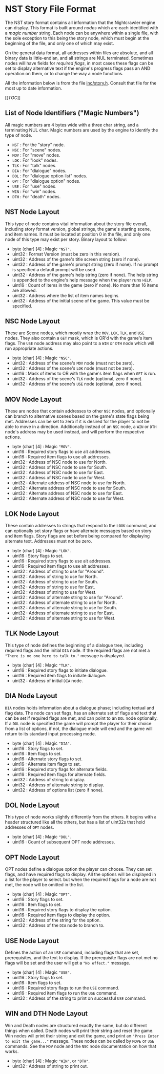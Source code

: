 # NST Story File Format
The NST story format contains all information that the Nightcrawler engine can 
display.
This format is built around *nodes* which are each identified with a *magic 
number* string. Each node can be anywhere within a single file, with the sole 
exception to this being the story node, which must begin at the beginning of 
the file, and only one of which may exist.

On the general data format, all addresses within files are absolute, and all 
binary data is little-endian, and all strings are NUL terminated. Sometimes 
nodes will have fields for *required flags*, in most cases these flags can be 
set to display alternative text if the engine's progress flags pass an AND 
operation on them, or to change the way a node functions.

All the information below is from the file [inc/story.h](../inc/story.h).
Consult that file for the most up to date information.

[[_TOC_]]

## List of Node Identifiers ("Magic Numbers")
All magic numbers are 4 bytes wide with a three char string, and a terminating
NUL char. Magic numbers are used by the engine to identify the type of node.
- `NST` : For the "story" node.
- `NSC` : For "scene" nodes.
- `MOV` : For "move" nodes.
- `LOK` : For "look" nodes.
- `TLK` : For "talk" nodes.
- `DIA` : For "dialogue" nodes.
- `DOL` : For "dialogue option list" nodes.
- `OPT` : For "dialogue option" nodes.
- `USE` : For "use" nodes.
- `WIN` : For "win" nodes.
- `DTH` : For "death" nodes.

## NST Node Layout
This type of node contains vital information about the story file overall, 
including story format version, global strings, the game's starting scene, and 
item names. It must be located at position 0 in the file, and only one node of 
this type may exist per story.
Binary layout to follow:

- byte (char) [4] : Magic `"NST"`.
- uint32          : Format Version (must be zero in this version).
- uint32          : Address of the game's title screen string (zero if none).
- uint32          : Address of the game's prompt string (zero if none). If no 
prompt is specified a default prompt will be used.
- uint32          : Address of the game's help string (zero if none). The help 
string is appended to the engine's help message when the player runs `HELP`.
- uint16          : Count of items in the game (zero if none). No more than 16 
items are allowed.
- uint32          : Address where the list of item names begins.
- uint32          : Address of the initial scene of the game. This value must 
be specified.

## NSC Node Layout
These are Scene nodes, which mostly wrap the `MOV`, `LOK`, `TLK`, and `USE`
nodes. They also contain a `GET` mask, which is OR'd with the game's item
flags. The `USE` node address may also point to a `WIN` or `DTH` node which will
run appropriate actions.

- byte (char) [4] : Magic `"NSC"`.
- uint32          : Address of the scene's `MOV` node (must not be zero).
- uint32          : Address of the scene's `LOK` node (must not be zero).
- uint16          : Mask of items to OR with the game's item flags when `GET` is
run.
- uint32          : Address of the scene's `TLK` node (optional, zero if none).
- uint32          : Address of the scene's `USE` node (optional, zero if none).

## MOV Node Layout
These are nodes that contain addresses to other `NSC` nodes, and optionally can
branch to alternative scenes based on the game's state flags being met.
Addresses can be set to zero if it is desired for the player to not be able to
move in a direction. Additionally instead of an `NSC` node, a `WIN` or `DTH`
node's address may be used instead, and will perform the respective actions.

- byte (char) [4] : Magic `"MOV"`.
- uint16          : Required story flags to use alt addresses.
- uint16          : Required item flags to use alt addresses.
- uint32          : Address of NSC node to use for North.
- uint32          : Address of NSC node to use for South.
- uint32          : Address of NSC node to use for East.
- uint32          : Address of NSC node to use for West.
- uint32          : Alternate address of NSC node to use for North.
- uint32          : Alternate address of NSC node to use for South.
- uint32          : Alternate address of NSC node to use for East.
- uint32          : Alternate address of NSC node to use for West.

## LOK Node Layout
These contain addresses to strings that respond to the `LOOK` command, and can
optionally set story flags or have alternate messages based on story and item
flags. Story flags are set before being compared for displaying alternate text.
Addresses must not be zero.

- byte (char) [4] : Magic `"LOK"`.
- uint16          : Story flags to set.
- uint16          : Required story flags to use alt addresses.
- uint16          : Required item flags to use alt addresses.
- uint32          : Address of string to use for "Around".
- uint32          : Address of string to use for North.
- uint32          : Address of string to use for South.
- uint32          : Address of string to use for East.
- uint32          : Address of string to use for West.
- uint32          : Address of alternate string to use for "Around".
- uint32          : Address of alternate string to use for North.
- uint32          : Address of alternate string to use for South.
- uint32          : Address of alternate string to use for East.
- uint32          : Address of alternate string to use for West.

## TLK Node Layout
This type of node defines the beginning of a dialogue tree, including required
flags and the initial `DIA` node. If the required flags are not met a `"There is
no one here to talk to."` message is displayed.

- byte (char) [4] : Magic `"TLK"`.
- uint16          : Required story flags to initiate dialogue.
- uint16          : Required item flags to initiate dialogue.
- uint32          : Address of initial `DIA` node.

## DIA Node Layout
`DIA` nodes holds information about a dialogue phase; including textual and flag
data. The node can set flags, has an alternate set of flags and text that can
be set if required flags are met, and can point to an `DOL` node optionally.
If a `DOL` node is specified the game will prompt the player for their choice
from a list of options, if not, the dialogue mode will end and the game will
return to its standard input processing mode.

- byte (char) [4] : Magic `"DIA"`.
- uint16          : Story flags to set.
- uint16          : Item flags to set.
- uint16          : Alternate story flags to set.
- uint16          : Alternate item flags to set.
- uint16          : Required story flags for alternate fields.
- uint16          : Required item flags for alternate fields.
- uint32          : Address of string to display.
- uint32          : Address of alternate string to display.
- uint32          : Address of options list (zero if none).

## DOL Node Layout
This type of node works slightly differently from the others. It begins with a
header structured like all the others, but has a list of uint32s that hold
addresses of `OPT` nodes.

- byte (char) [4] : Magic `"DOL"`.
- uint16          : Count of subsequent OPT node addresses.

## OPT Node Layout
OPT nodes define a dialogue option the player can choose. They can set flags,
and have required flags to display. All the options will be displayed in a list
for the player to select. but when the required flags for a node are not met,
the node will be omitted in the list.

- byte (char) [4] : Magic `"OPT"`.
- uint16          : Story flags to set.
- uint16          : Item flags to set.
- uint16          : Required story flags to display the option.
- uint16          : Required item flags to display the option.
- uint32          : Address of the string for the option.
- uint32          : Address of the `DIA` node to branch to.

## USE Node Layout
Defines the action of an `USE` command, including flags that are set,
prerequisites, and the text to display. If the prerequisite flags are not met
no flags will be set and the user will get a `"No effect."` message.

- byte (char) [4] : Magic `"USE"`.
- uint16          : Story flags to set.
- uint16          : Item flags to set.
- uint16          : Required story flags to run the `USE` command.
- uint16          : Required item flags to run the `USE` command.
- uint32          : Address of the string to print on successful `USE` command.

## WIN and DTH Node Layout
Win and Death nodes are structured exactly the same, but do different things
when called. Death nodes will print their string and reset the game. Win nodes
will print their string and exit the game, and print an `"Press Enter to exit
the game..."` message. These nodes can be called by `MOVE` or `USE` commands.
See the `MOV` node and the `NSC` node documentation on how that works.

- byte (char) [4] : Magic `"WIN"`, or `"DTH"`.
- uint32          : Address of string to print out.
